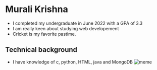 # Murali Krishna
- I completed my undergraduate in June 2022 with a GPA of 3.3
- I am really keen about studying web developement
- Cricket is my favorite pastime.
## Technical background
- I have knowledge of c, python, HTML, java and MongoDB 
![meme](https://i.kym-cdn.com/photos/images/original/001/830/498/23a.jpg)

